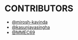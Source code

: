 # CONTRIBUTORS

- [@mirosh-kavinda](https://github.com/mirosh-kavinda)
- [@kasunjayasingha](https://github.com/kasunjayasingha)
- [@MMEC69](https://github.com/MMEC69)
